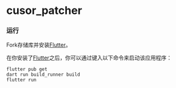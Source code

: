 # cusor_patcher

### 运行

Fork存储库并安装[Flutter](https://flutter.dev)。

在你安装了[Flutter](https://flutter.dev)之后，你可以通过键入以下命令来启动该应用程序：

```shell
flutter pub get
dart run build_runner build
flutter run
```
